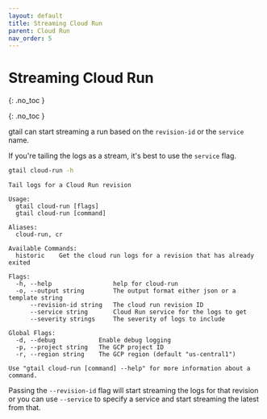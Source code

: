 ```yaml
---
layout: default
title: Streaming Cloud Run
parent: Cloud Run
nav_order: 5
---
```


# Streaming Cloud Run
{: .no_toc }

{: .no_toc }

gtail can start streaming a run based on the `revision-id` or the `service` name.

If you're tailing the logs as a stream, it's best to use the `service` flag.

```bash
gtail cloud-run -h
```
```text
Tail logs for a Cloud Run revision

Usage:
  gtail cloud-run [flags]
  gtail cloud-run [command]

Aliases:
  cloud-run, cr

Available Commands:
  historic    Get the cloud run logs for a revision that has already exited

Flags:
  -h, --help                 help for cloud-run
  -o, --output string        The output format either json or a template string
      --revision-id string   The cloud run revision ID
      --service string       Cloud Run service for the logs to get
      --severity strings     The severity of logs to include

Global Flags:
  -d, --debug            Enable debug logging
  -p, --project string   The GCP project ID
  -r, --region string    The GCP region (default "us-central1")

Use "gtail cloud-run [command] --help" for more information about a command.
```

Passing the `--revision-id` flag will start streaming the logs for that revision or you can use `--service` to specify a service and start streaming the latest from that.

